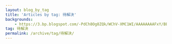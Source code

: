 ```yaml
---
layout: blog_by_tag
title: 'Articles by tag: 待解決'
backgrounds:
    - https://3.bp.blogspot.com/-PdCh8Og8ZQk/WChV-XMC1WI/AAAAAAAAFxY/BERQzOaWBtg3qxwXhfd3lE30vK7Zqi7RACPcB/s1600/IMG_1252.JPG
tag: 待解決
permalink: /archive/tag/待解決/
---
```

